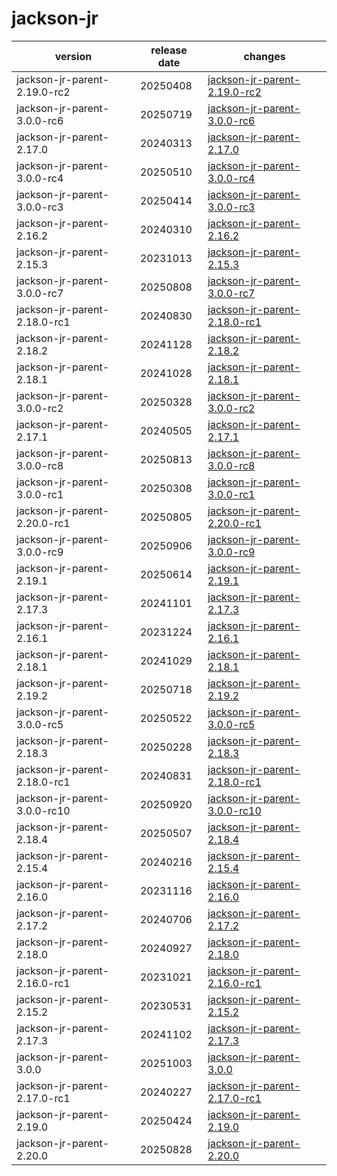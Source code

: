 # jackson-jr	


|version|release date|changes|
|---|---|---|
|jackson-jr-parent-2.19.0-rc2|20250408|[jackson-jr-parent-2.19.0-rc2](./jackson-jr-parent-2.19.0-rc2-20250408.md)|
|jackson-jr-parent-3.0.0-rc6|20250719|[jackson-jr-parent-3.0.0-rc6](./jackson-jr-parent-3.0.0-rc6-20250719.md)|
|jackson-jr-parent-2.17.0|20240313|[jackson-jr-parent-2.17.0](./jackson-jr-parent-2.17.0-20240313.md)|
|jackson-jr-parent-3.0.0-rc4|20250510|[jackson-jr-parent-3.0.0-rc4](./jackson-jr-parent-3.0.0-rc4-20250510.md)|
|jackson-jr-parent-3.0.0-rc3|20250414|[jackson-jr-parent-3.0.0-rc3](./jackson-jr-parent-3.0.0-rc3-20250414.md)|
|jackson-jr-parent-2.16.2|20240310|[jackson-jr-parent-2.16.2](./jackson-jr-parent-2.16.2-20240310.md)|
|jackson-jr-parent-2.15.3|20231013|[jackson-jr-parent-2.15.3](./jackson-jr-parent-2.15.3-20231013.md)|
|jackson-jr-parent-3.0.0-rc7|20250808|[jackson-jr-parent-3.0.0-rc7](./jackson-jr-parent-3.0.0-rc7-20250808.md)|
|jackson-jr-parent-2.18.0-rc1|20240830|[jackson-jr-parent-2.18.0-rc1](./jackson-jr-parent-2.18.0-rc1-20240830.md)|
|jackson-jr-parent-2.18.2|20241128|[jackson-jr-parent-2.18.2](./jackson-jr-parent-2.18.2-20241128.md)|
|jackson-jr-parent-2.18.1|20241028|[jackson-jr-parent-2.18.1](./jackson-jr-parent-2.18.1-20241028.md)|
|jackson-jr-parent-3.0.0-rc2|20250328|[jackson-jr-parent-3.0.0-rc2](./jackson-jr-parent-3.0.0-rc2-20250328.md)|
|jackson-jr-parent-2.17.1|20240505|[jackson-jr-parent-2.17.1](./jackson-jr-parent-2.17.1-20240505.md)|
|jackson-jr-parent-3.0.0-rc8|20250813|[jackson-jr-parent-3.0.0-rc8](./jackson-jr-parent-3.0.0-rc8-20250813.md)|
|jackson-jr-parent-3.0.0-rc1|20250308|[jackson-jr-parent-3.0.0-rc1](./jackson-jr-parent-3.0.0-rc1-20250308.md)|
|jackson-jr-parent-2.20.0-rc1|20250805|[jackson-jr-parent-2.20.0-rc1](./jackson-jr-parent-2.20.0-rc1-20250805.md)|
|jackson-jr-parent-3.0.0-rc9|20250906|[jackson-jr-parent-3.0.0-rc9](./jackson-jr-parent-3.0.0-rc9-20250906.md)|
|jackson-jr-parent-2.19.1|20250614|[jackson-jr-parent-2.19.1](./jackson-jr-parent-2.19.1-20250614.md)|
|jackson-jr-parent-2.17.3|20241101|[jackson-jr-parent-2.17.3](./jackson-jr-parent-2.17.3-20241101.md)|
|jackson-jr-parent-2.16.1|20231224|[jackson-jr-parent-2.16.1](./jackson-jr-parent-2.16.1-20231224.md)|
|jackson-jr-parent-2.18.1|20241029|[jackson-jr-parent-2.18.1](./jackson-jr-parent-2.18.1-20241029.md)|
|jackson-jr-parent-2.19.2|20250718|[jackson-jr-parent-2.19.2](./jackson-jr-parent-2.19.2-20250718.md)|
|jackson-jr-parent-3.0.0-rc5|20250522|[jackson-jr-parent-3.0.0-rc5](./jackson-jr-parent-3.0.0-rc5-20250522.md)|
|jackson-jr-parent-2.18.3|20250228|[jackson-jr-parent-2.18.3](./jackson-jr-parent-2.18.3-20250228.md)|
|jackson-jr-parent-2.18.0-rc1|20240831|[jackson-jr-parent-2.18.0-rc1](./jackson-jr-parent-2.18.0-rc1-20240831.md)|
|jackson-jr-parent-3.0.0-rc10|20250920|[jackson-jr-parent-3.0.0-rc10](./jackson-jr-parent-3.0.0-rc10-20250920.md)|
|jackson-jr-parent-2.18.4|20250507|[jackson-jr-parent-2.18.4](./jackson-jr-parent-2.18.4-20250507.md)|
|jackson-jr-parent-2.15.4|20240216|[jackson-jr-parent-2.15.4](./jackson-jr-parent-2.15.4-20240216.md)|
|jackson-jr-parent-2.16.0|20231116|[jackson-jr-parent-2.16.0](./jackson-jr-parent-2.16.0-20231116.md)|
|jackson-jr-parent-2.17.2|20240706|[jackson-jr-parent-2.17.2](./jackson-jr-parent-2.17.2-20240706.md)|
|jackson-jr-parent-2.18.0|20240927|[jackson-jr-parent-2.18.0](./jackson-jr-parent-2.18.0-20240927.md)|
|jackson-jr-parent-2.16.0-rc1|20231021|[jackson-jr-parent-2.16.0-rc1](./jackson-jr-parent-2.16.0-rc1-20231021.md)|
|jackson-jr-parent-2.15.2|20230531|[jackson-jr-parent-2.15.2](./jackson-jr-parent-2.15.2-20230531.md)|
|jackson-jr-parent-2.17.3|20241102|[jackson-jr-parent-2.17.3](./jackson-jr-parent-2.17.3-20241102.md)|
|jackson-jr-parent-3.0.0|20251003|[jackson-jr-parent-3.0.0](./jackson-jr-parent-3.0.0-20251003.md)|
|jackson-jr-parent-2.17.0-rc1|20240227|[jackson-jr-parent-2.17.0-rc1](./jackson-jr-parent-2.17.0-rc1-20240227.md)|
|jackson-jr-parent-2.19.0|20250424|[jackson-jr-parent-2.19.0](./jackson-jr-parent-2.19.0-20250424.md)|
|jackson-jr-parent-2.20.0|20250828|[jackson-jr-parent-2.20.0](./jackson-jr-parent-2.20.0-20250828.md)|
